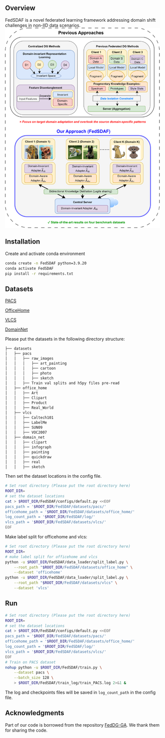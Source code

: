 ## Overview
FedSDAF is a novel federated learning framework addressing domain shift challenges in non-IID data scenarios. 
![](figure/Optimization_process.png)

## Installation
Create and activate conda environment
```sh
conda create -n FedSDAF python=3.9.20
conda activate FedSDAF
pip install -r requirements.txt
```

## Datasets
[PACS](https://domaingeneralization.github.io/#data)

[OfficeHome](https://www.hemanthdv.org/officeHomeDataset.html)

[VLCS](https://github.com/belaalb/G2DM#download-vlcs)

[DomainNet](https://ai.bu.edu/M3SDA/)

Please put the datasets in the following directory structure:

```
├── datasets
│   ├── pacs
│   │   ├── raw_images
│   │   │   ├── art_painting
│   │   │   ├── cartoon
│   │   │   ├── photo
│   │   │   ├── sketch
│   │   ├── Train val splits and h5py files pre-read
│   ├── office_home
│   │   ├── Art
│   │   ├── Clipart
│   │   ├── Product
│   │   ├── Real_World
│   ├── vlcs
│   │   ├── Caltech101
│   │   ├── LabelMe
│   │   ├── SUN09
│   │   ├── VOC2007
│   ├── domain_net
│   │   ├── clipart
│   │   ├── infograph
│   │   ├── painting
│   │   ├── quickdraw
│   │   ├── real
│   │   ├── sketch
```

Then set the dataset locations in the config file.
```sh
# Set root directory (Please put the root directory here)
ROOT_DIR=
# set the dataset locations
cat > $ROOT_DIR/FedSDAF/configs/default.py <<EOF
pacs_path = '$ROOT_DIR/FedSDAF/datasets/pacs/'
officehome_path = '$ROOT_DIR/FedSDAF/datasets/office_home/'
log_count_path = '$ROOT_DIR/FedSDAF/log/'
vlcs_path = '$ROOT_DIR/FedSDAF/datasets/vlcs/'
EOF
```

Make label split for officehome and vlcs:
```sh
# Set root directory (Please put the root directory here)
ROOT_DIR=
# make label split for officehome and vlcs
python -u $ROOT_DIR/FedSDAF/data_loader/split_label.py \
    --root_path "$ROOT_DIR/FedSDAF/datasets/office_home" \
    --dataset 'officehome'
python -u $ROOT_DIR/FedSDAF/data_loader/split_label.py \
    --root_path "$ROOT_DIR/FedSDAF/datasets/vlcs" \
    --dataset 'vlcs'
```


## Run

```sh
# Set root directory (Please put the root directory here)
ROOT_DIR=
# set the dataset locations
cat > $ROOT_DIR/FedSDAF/configs/default.py <<EOF
pacs_path = '$ROOT_DIR/FedSDAF/datasets/pacs/'
officehome_path = '$ROOT_DIR/FedSDAF/datasets/office_home/'
log_count_path = '$ROOT_DIR/FedSDAF/log/'
vlcs_path = '$ROOT_DIR/FedSDAF/datasets/vlcs/'
EOF
# Train on PACS dataset
nohup python -u $ROOT_DIR/FedSDAF/train.py \
    --dataset pacs \
    --batch_size 128 \
    > $ROOT_DIR/FedSDAF/train_log/train_PACS.log 2>&1 &
```
The log and checkpoints files will be saved in `log_count_path` in the config file.

## Acknowledgments 

Part of our code is borrowed from the repository [FedDG-GA](https://github.com/MediaBrain-SJTU/FedDG-GA). We thank them for sharing the code.


